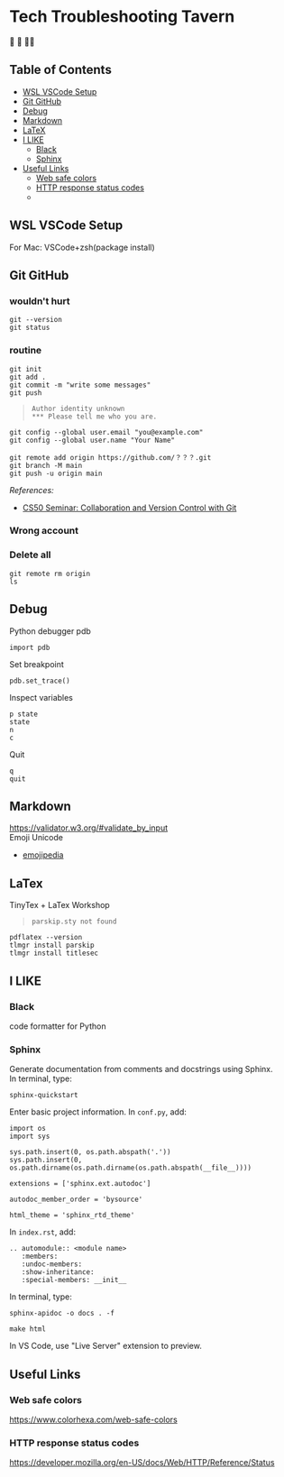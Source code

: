 # Tech Troubleshooting Tavern

&#x1F916; &#x1F37B; &#x1F469;&#x200D;&#x1F4BB;<br>

## Table of Contents
- [WSL VSCode Setup](#wsl-vscode-setup)
- [Git GitHub](#git-github)
- [Debug](#debug)
- [Markdown](#markdown)
- [LaTeX](#latex)
- [I LIKE](#i-like)
  - [Black](#black)
  - [Sphinx](#sphinx)
- [Useful Links](#useful-links)
  - [Web safe colors](#web-safe-colors)
  - [HTTP response status codes](#http-response-status-codes)
  - 
## WSL VSCode Setup
<!-- TODO -->
For Mac: VSCode+zsh(package install)

## Git GitHub

### wouldn't hurt
```
git --version
git status
```
### routine
```
git init
git add .
git commit -m "write some messages"
git push
```
> ```
> Author identity unknown
> *** Please tell me who you are.
> ```
```
git config --global user.email "you@example.com"
git config --global user.name "Your Name"

git remote add origin https://github.com/？？？.git
git branch -M main
git push -u origin main
```

*References:*
- [CS50 Seminar: Collaboration and Version Control with Git](https://youtu.be/S-gBbnBDUhA)<br>

### Wrong account
<!-- TODO -->

### Delete all
<!-- TODO -->
```
git remote rm origin
ls 
```

## Debug
Python debugger pdb

```
import pdb
```

Set breakpoint
```
pdb.set_trace()
```

Inspect variables
```
p state
state
n
c
```
Quit
```
q
quit
```

## Markdown
<!-- TODO -->
https://validator.w3.org/#validate_by_input<br>
Emoji Unicode
- [emojipedia](https://emojipedia.org/guide-dog#technical)

## LaTex
TinyTex + LaTex Workshop

> ```
> parskip.sty not found
> ```
```
pdflatex --version
tlmgr install parskip
tlmgr install titlesec
```
## I LIKE
### Black
code formatter for Python<br>
### Sphinx
Generate documentation from comments and docstrings using Sphinx. <br>
In terminal, type:
```
sphinx-quickstart
```
Enter basic project information.
In `conf.py`, add:
```
import os
import sys

sys.path.insert(0, os.path.abspath('.'))
sys.path.insert(0, os.path.dirname(os.path.dirname(os.path.abspath(__file__))))

extensions = ['sphinx.ext.autodoc']

autodoc_member_order = 'bysource'

html_theme = 'sphinx_rtd_theme'
```
In `index.rst`, add:
```
.. automodule:: <module name>
   :members:
   :undoc-members:
   :show-inheritance:
   :special-members: __init__
```
In terminal, type:
```
sphinx-apidoc -o docs . -f
```
```
make html
```
In VS Code, use "Live Server" extension to preview.

## Useful Links

### Web safe colors
https://www.colorhexa.com/web-safe-colors

### HTTP response status codes
https://developer.mozilla.org/en-US/docs/Web/HTTP/Reference/Status

